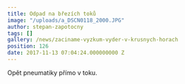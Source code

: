 ```yaml
---
title: Odpad na březích toků
image: "/uploads/a_DSCN0118_2000.JPG"
author: stepan-zapotocny
tags: []
gallery: /news/zaciname-vyzkum-vyder-v-krusnych-horach
position: 126
date: 2017-11-13 07:04:24.000000000 Z
---
```

Opět pneumatiky přímo v toku.
